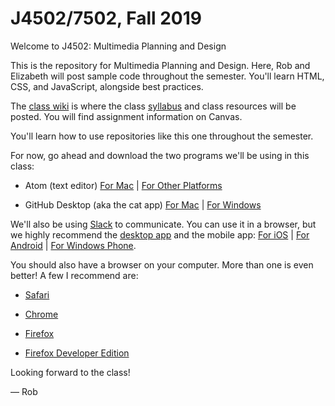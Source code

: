 # J4502/7502, Fall 2019
Welcome to J4502: Multimedia Planning and Design

This is the repository for Multimedia Planning and Design. Here, Rob and Elizabeth will post sample code throughout the semester. You'll learn HTML, CSS, and JavaScript, alongside best practices.

The [class wiki](https://github.com/j4502-fs19/class/wiki) is where the class [syllabus](https://github.com/j4502-fs19/class/wiki/Syllabus) and class resources will be posted. You will find assignment information on Canvas. 

You'll learn how to use repositories like this one throughout the semester.

For now, go ahead and download the two programs we'll be using in this class:

* Atom (text editor) [For Mac](https://atom.io) | [For Other Platforms](https://github.com/atom/atom/releases/tag/v1.2.4)

* GitHub Desktop (aka the cat app) [For Mac](https://desktop.github.com) | [For Windows](https://desktop.github.com)

We'll also be using [Slack](https://j4502-ss19.slack.com/) to communicate. You can use it in a browser, but we highly recommend the [desktop app](https://slack.com/apps) and the mobile app: [For iOS](https://itunes.apple.com/us/app/slack-team-communication/id618783545?mt=8) | [For Android](https://play.google.com/store/apps/details?id=com.Slack&hl=en) | [For Windows Phone](https://www.microsoft.com/en-us/store/apps/slack-beta/9nblggh1jj9h).

You should also have a browser on your computer. More than one is even better! A few I recommend are:

* [Safari](https://support.apple.com/downloads/#safari)

* [Chrome](https://www.google.com/chrome/browser/desktop/)

* [Firefox](https://www.mozilla.org/en-US/firefox/)

* [Firefox Developer Edition](https://www.mozilla.org/en-US/firefox/developer/)

Looking forward to the class!

— Rob
